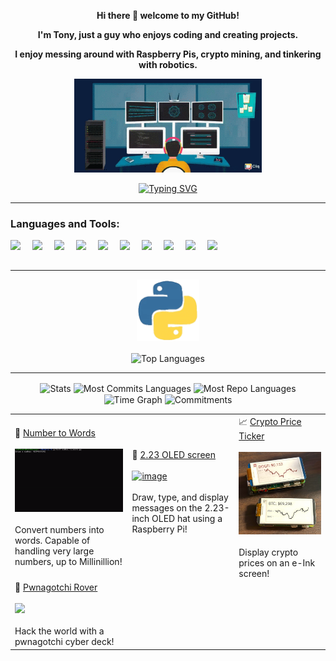 <div align="center">
  <p><strong>Hi there 👋 welcome to my GitHub!</p>
  <p>I'm Tony, just a guy who enjoys coding and creating projects.</p> 
  <p>I enjoy messing around with Raspberry Pis, crypto mining, and tinkering with robotics. </strong></p>
  <p align="center">
  <img alt="Coding GIF" width="300" height="auto" src="assets/coding.gif"/>
  </p>
  <a href="https://git.io/typing-svg"><img src="https://readme-typing-svg.demolab.com?font=Fira+Code&weight=700&size=30&pause=1000&color=4FBFF7&center=true&vCenter=true&width=435&lines=Welcome!;Check+out+my+repos!" alt="Typing SVG" /></a>
</div>

---
### Languages and Tools:
<img align="left" width="35px" src="https://cdn.jsdelivr.net/gh/devicons/devicon@latest/icons/linux/linux-original.svg" />
<img align="left" width="35px" src="https://cdn.jsdelivr.net/gh/devicons/devicon@latest/icons/debian/debian-original.svg" />
<img align="left" width="35px" src="https://cdn.jsdelivr.net/gh/devicons/devicon@latest/icons/bash/bash-plain.svg" />
<!--
<img align="left" width="35px" src="https://cdn.jsdelivr.net/gh/devicons/devicon@latest/icons/html5/html5-original.svg" />
<img align="left" width="35px" src="https://cdn.jsdelivr.net/gh/devicons/devicon@latest/icons/css3/css3-original.svg" />
<img align="left" width="35px" src="https://cdn.jsdelivr.net/gh/devicons/devicon@latest/icons/javascript/javascript-original.svg" />
<img align="left" width="35px" src="https://cdn.jsdelivr.net/gh/devicons/devicon@latest/icons/apache/apache-original.svg" />
-->
<img align="left" width="35px" src="https://cdn.jsdelivr.net/gh/devicons/devicon@latest/icons/raspberrypi/raspberrypi-original.svg" />
<img align="left" width="35px" src="https://cdn.jsdelivr.net/gh/devicons/devicon@latest/icons/arduino/arduino-original-wordmark.svg" />
<img align="left" width="35px" src="https://cdn.jsdelivr.net/gh/devicons/devicon@latest/icons/python/python-original.svg" />
<img align="left" width="35px" src="https://cdn.jsdelivr.net/gh/devicons/devicon@latest/icons/opencv/opencv-original.svg" />
<img align="left" width="35px" src="https://cdn.jsdelivr.net/gh/devicons/devicon@latest/icons/anaconda/anaconda-original.svg" />
<img align="left" width="35px" src="https://cdn.jsdelivr.net/gh/devicons/devicon@latest/icons/xcode/xcode-original.svg" />
<img align="left" width="40px" src="https://cdn.jsdelivr.net/gh/devicons/devicon@latest/icons/swift/swift-original.svg" /><br><br />

---
<p align="center">
  <img alt="Coding GIF" width="100" height="auto" src="assets/python.gif"/>
  </p>
<p align="center">
  <img align="center" src="https://github-readme-stats.vercel.app/api/top-langs?username=frogCaller&hide_border=true&no-bg=true&no-frame=true&layout=compact&theme=transparent&hide=html,css,jupyter%20notebook,pug,jinja" alt="Top Languages"/>
</p>

---

<div align="center">
  <img align="center" src="http://github-profile-summary-cards.vercel.app/api/cards/stats?username=frogCaller&theme=transparent" height="180em" alt="Stats"/>
  <img align="center" src="http://github-profile-summary-cards.vercel.app/api/cards/most-commit-language?username=frogCaller&theme=transparent&exclude=html,CSS,Jupyter%20Notebook" height="180em" alt="Most Commits Languages"/>
  <img align="center" src="http://github-profile-summary-cards.vercel.app/api/cards/repos-per-language?username=frogCaller&theme=transparent&exclude=html,CSS,Jupyter%20Notebook" height="180em" alt="Most Repo Languages"/>
  <img align="center" src="http://github-profile-summary-cards.vercel.app/api/cards/productive-time?username=frogCaller&theme=transparent&utcOffset=-7.00" height="180em" alt="Time Graph"/>
  <img align="center" src="http://github-profile-summary-cards.vercel.app/api/cards/profile-details?username=frogCaller&theme=transparent" height="180em" alt="Commitments"/>
</div>

|   |   |   |
| --- | --- | --- | 
| 💯 [Number to Words](https://github.com/frogCaller/number-to-words)<br><br /> [![image](https://raw.githubusercontent.com/frogCaller/number-to-words/main/images/num2words.gif)](https://github.com/frogCaller/number-to-words)<br><br /> Convert numbers into words. Capable of handling very large numbers, up to Millinillion! | 📝 [2.23 OLED screen](https://github.com/frogCaller/2.23inch)<br><br /> [![image](https://github.com/frogCaller/2.23inch/blob/main/images/draw.gif)](https://github.com/frogCaller/2.23inch)<br><br /> Draw, type, and display messages on the 2.23-inch OLED hat using a Raspberry Pi! <br><br />| 📈 [Crypto Price Ticker](https://github.com/frogCaller/e-ink-ticker)<br><br /> <a href="https://github.com/frogCaller/e-ink-ticker"><img src="https://github.com/frogCaller/e-ink-ticker/blob/main/images/e-ink-display.jpeg" width="500" height="auto"></a><br><br /> Display crypto prices on an e-Ink screen! |
| 🤖 [Pwnagotchi Rover](https://github.com/frogCaller/pwnagotchi-rover)<br><br /> <a href="https://github.com/frogCaller/pwnagotchi-rover"><img src="https://github.com/frogCaller/pwnagotchi-rover/blob/main/images/pwnagotchiRover1.jpg" width="600" height="auto"></a><br><br /> Hack the world with a pwnagotchi cyber deck! | | |

